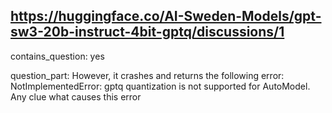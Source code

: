 ## https://huggingface.co/AI-Sweden-Models/gpt-sw3-20b-instruct-4bit-gptq/discussions/1

contains_question: yes

question_part: However, it crashes and returns the following error: NotImplementedError: gptq quantization is not supported for AutoModel. Any clue what causes this error